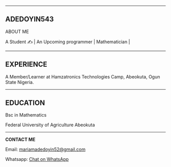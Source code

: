 ___________________________________________________________________________________________________________________________________________________________________________________
**ADEDOYIN543**
-----------------------------------------------------------------------------------------------------------------------------------------------------------------------------------
ABOUT ME

A Student ✍ | An Upcoming programmer | Mathematician | 
___________________________________________________________________________________________________________________________________________________________________________________
**EXPERIENCE**
-----------------------------------------------------------------------------------------------------------------------------------------------------------------------------------
A Member/Learner at Hamzatronics Technologies Camp, Abeokuta, Ogun State Nigeria.
___________________________________________________________________________________________________________________________________________________________________________________
**EDUCATION**
-----------------------------------------------------------------------------------------------------------------------------------------------------------------------------------
Bsc in Mathematics

Federal University of Agriculture Abeokuta 
________________________________________________________________________________________________________________________________________________________________________________
**CONTACT ME**

<p>Email: <a href="mailto:mariamadedoyin52@gmail.com">mariamadedoyin52@gmail.com</a><p/>
  
<p> Whatsapp: <a href="https://wa.me/2349043299874" target="_blank">
  <i class="fab fa-whatsapp"></i> Chat on WhatsApp
</a></p>

